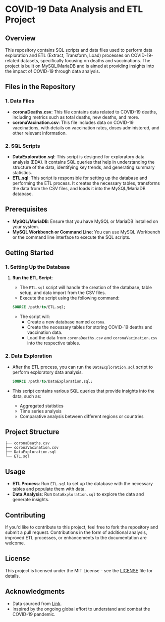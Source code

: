 # COVID-19 Data Analysis and ETL Project

## Overview

This repository contains SQL scripts and data files used to perform data exploration and ETL (Extract, Transform, Load) processes on COVID-19-related datasets, specifically focusing on deaths and vaccinations. The project is built on MySQL/MariaDB and is aimed at providing insights into the impact of COVID-19 through data analysis.

## Files in the Repository

### 1. Data Files
- **coronaDeaths.csv**: This file contains data related to COVID-19 deaths, including metrics such as total deaths, new deaths, and more.
- **coronaVacination.csv**: This file includes data on COVID-19 vaccinations, with details on vaccination rates, doses administered, and other relevant information.
### 2. SQL Scripts
- **DataExploration.sql**: This script is designed for exploratory data analysis (EDA). It contains SQL queries that help in understanding the structure of the data, identifying key trends, and generating summary statistics.
- **ETL.sql**: This script is responsible for setting up the database and performing the ETL process. It creates the necessary tables, transforms the data from the CSV files, and loads it into the MySQL/MariaDB database.

## Prerequisites

- **MySQL/MariaDB**: Ensure that you have MySQL or MariaDB installed on your system.
- **MySQL Workbench or Command Line**: You can use MySQL Workbench or the command line interface to execute the SQL scripts.

## Getting Started

### 1. Setting Up the Database

1. **Run the ETL Script**:
    - The `ETL.sql` script will handle the creation of the database, table setup, and data import from the CSV files.
    - Execute the script using the following command:

    ```sql
    SOURCE /path/to/ETL.sql;
    ```

    - The script will:
        - Create a new database named `corona`.
        - Create the necessary tables for storing COVID-19 deaths and vaccination data.
        - Load the data from `coronaDeaths.csv` and `coronaVacination.csv` into the respective tables.

### 2. Data Exploration

- After the ETL process, you can run the `DataExploration.sql` script to perform exploratory data analysis.

    ```sql
    SOURCE /path/to/DataExploration.sql;
    ```

- This script contains various SQL queries that provide insights into the data, such as:
    - Aggregated statistics
    - Time series analysis
    - Comparative analysis between different regions or countries

## Project Structure

```plaintext
├── coronaDeaths.csv
├── coronaVacination.csv
├── DataExploration.sql
└── ETL.sql
```

## Usage

- **ETL Process**: Run `ETL.sql` to set up the database with the necessary tables and populate them with data.
- **Data Analysis**: Run `DataExploration.sql` to explore the data and generate insights.

## Contributing

If you'd like to contribute to this project, feel free to fork the repository and submit a pull request. Contributions in the form of additional analysis, improved ETL processes, or enhancements to the documentation are welcome.

## License

This project is licensed under the MIT License - see the [LICENSE](LICENSE) file for details.

## Acknowledgments

- Data sourced from [Link](https://ourworldindata.org/covid-deaths).
- Inspired by the ongoing global effort to understand and combat the COVID-19 pandemic.
